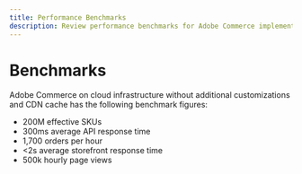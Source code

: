```yaml
---
title: Performance Benchmarks
description: Review performance benchmarks for Adobe Commerce implementations hosted on Adobe cloud infrastructure.
---
```


# Benchmarks

Adobe Commerce on cloud infrastructure without additional customizations and CDN cache has the following benchmark figures:

- 200M effective SKUs
- 300ms average API response time
- 1,700 orders per hour
- <2s average storefront response time
- 500k hourly page views
